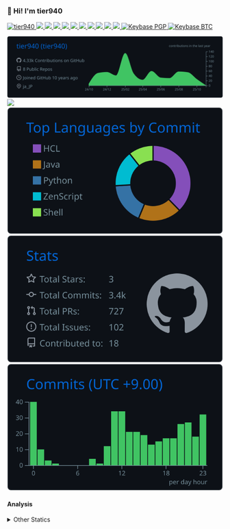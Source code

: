 ### 👋 Hi! I'm tier940

<p align="left"> 
  <a href="https://github.com/tier940/tier940/">
    <img src="https://komarev.com/ghpvc/?username=tier940" alt="tier940" />
  </a>
  <a href="http://twitter.com/tier940">
    <img height="20" src="https://img.shields.io/twitter/follow/tier940?label=Twitter&logo=twitter&style=flat" />
  </a>
  <a href="https://github.com/tier940">
    <img height="20" src="https://img.shields.io/github/followers/tier940?label=follow&logo=github&style=flat" />
  </a>
  <a href="https://www.reddit.com/user/tier940">
    <img height="20" src="https://img.shields.io/reddit/user-karma/combined/tier940?label=Reddit&logo=reddit&style=flat" />
  </a>
  <a href="https://stackoverflow.com/users/17317833/tier940">
    <img height="20" src="https://img.shields.io/stackexchange/stackoverflow/r/17317833?label=StackOverflow&logo=stack-overflow&style=flat" />
  </a>
  <a href="https://zenn.dev/tier940">
    <img height="20" src="https://zenn.badge.nikaera.com/s/tier940/likes" />
  </a>
  <a href="https://zenn.dev/tier940">
    <img height="20" src="https://zenn.badge.nikaera.com/s/tier940/followers" />
  </a>
  <a href="https://zenn.dev/tier940">
    <img height="20" src="https://zenn.badge.nikaera.com/s/tier940/articles" />
  </a>
  <a href="http://qiita.com/tier940">
    <img height="20" src="https://qiita-badge.apiapi.app/s/tier940/posts.svg" />
  </a>
  <a href="http://qiita.com/tier940">
    <img height="20" src="https://qiita-badge.apiapi.app/s/tier940/contributions.svg" />
  </a>
  <a href="https://github.com/tier940/tier940/">
    <img height="20" src="https://github.com/tier940/tier940/actions/workflows/main.yml/badge.svg" />
  </a>
  <a href="https://keybase.io/tier940">
    <img alt="Keybase PGP" src="https://img.shields.io/keybase/pgp/tier940">
  </a>
  <a href="https://keybase.io/tier940">
    <img alt="Keybase BTC" src="https://img.shields.io/keybase/btc/tier940">
  </a>
</p>

[![](https://raw.githubusercontent.com/tier940/tier940/main/profile-summary-card-output/github_dark/0-profile-details.svg)](https://github.com/vn7n24fzkq/github-profile-summary-cards)
[![](https://raw.githubusercontent.com/tier940/tier940/main/profile-summary-card-output/github_dark/1-repos-per-language.svg)](https://github.com/vn7n24fzkq/github-profile-summary-cards) [![](https://raw.githubusercontent.com/tier940/tier940/main/profile-summary-card-output/github_dark/2-most-commit-language.svg)](https://github.com/vn7n24fzkq/github-profile-summary-cards)
[![](https://raw.githubusercontent.com/tier940/tier940/main/profile-summary-card-output/github_dark/3-stats.svg)](https://github.com/vn7n24fzkq/github-profile-summary-cards) [![](https://raw.githubusercontent.com/tier940/tier940/main/profile-summary-card-output/github_dark/4-productive-time.svg)](https://github.com/vn7n24fzkq/github-profile-summary-cards)


#### Analysis
<!-- <img height="150" src="https://github.com/tier940/tier940/blob/master/images/stat.svg" alt="Alternative Text"/> -->

<details>
  <summary>Other Statics</summary>
  <!--START_SECTION:waka-->
![Code Time](http://img.shields.io/badge/Code%20Time-3%2C942%20hrs%2022%20mins-blue)

**🐱 My GitHub Data** 

> 📦 30.7 kB Used in GitHub's Storage 
 > 
> 💼 Opted to Hire
 > 
> 📜 11 Public Repositories 
 > 
> 🔑 3 Private Repositories 
 > 
**I'm an Early 🐤** 

```text
🌞 Morning                74 commits          ███████░░░░░░░░░░░░░░░░░░   29.48 % 
🌆 Daytime                65 commits          ██████░░░░░░░░░░░░░░░░░░░   25.90 % 
🌃 Evening                83 commits          ████████░░░░░░░░░░░░░░░░░   33.07 % 
🌙 Night                  29 commits          ███░░░░░░░░░░░░░░░░░░░░░░   11.55 % 
```
📅 **I'm Most Productive on Sunday** 

```text
Monday                   16 commits          ██░░░░░░░░░░░░░░░░░░░░░░░   06.37 % 
Tuesday                  37 commits          ████░░░░░░░░░░░░░░░░░░░░░   14.74 % 
Wednesday                27 commits          ███░░░░░░░░░░░░░░░░░░░░░░   10.76 % 
Thursday                 18 commits          ██░░░░░░░░░░░░░░░░░░░░░░░   07.17 % 
Friday                   50 commits          █████░░░░░░░░░░░░░░░░░░░░   19.92 % 
Saturday                 44 commits          ████░░░░░░░░░░░░░░░░░░░░░   17.53 % 
Sunday                   59 commits          ██████░░░░░░░░░░░░░░░░░░░   23.51 % 
```


📊 **This Week I Spent My Time On** 

```text
🕑︎ Time Zone: Asia/Tokyo

💬 Programming Languages: 
Other                    29 hrs 57 mins      █████████████████████░░░░   83.51 % 
Java                     3 hrs 34 mins       ██░░░░░░░░░░░░░░░░░░░░░░░   09.99 % 
JSON                     53 mins             █░░░░░░░░░░░░░░░░░░░░░░░░   02.51 % 
Python                   19 mins             ░░░░░░░░░░░░░░░░░░░░░░░░░   00.90 % 
Markdown                 15 mins             ░░░░░░░░░░░░░░░░░░░░░░░░░   00.74 % 

🔥 Editors: 
Edge                     29 hrs 11 mins      ████████████████████░░░░░   81.38 % 
Intellijidea             4 hrs 5 mins        ███░░░░░░░░░░░░░░░░░░░░░░   11.42 % 
VS Code                  2 hrs 13 mins       ██░░░░░░░░░░░░░░░░░░░░░░░   06.18 % 
Chrome                   22 mins             ░░░░░░░░░░░░░░░░░░░░░░░░░   01.02 % 

💻 Operating System: 
Linux                    35 hrs 30 mins      █████████████████████████   98.98 % 
Unknown OS               22 mins             ░░░░░░░░░░░░░░░░░░░░░░░░░   01.02 % 
```

**I Mostly Code in Java** 

```text
Java                     14 repos            ████████████░░░░░░░░░░░░░   48.28 % 
HTML                     2 repos             ██░░░░░░░░░░░░░░░░░░░░░░░   06.90 % 
ZenScript                2 repos             ██░░░░░░░░░░░░░░░░░░░░░░░   06.90 % 
Python                   1 repo              █░░░░░░░░░░░░░░░░░░░░░░░░   03.45 % 
Dockerfile               1 repo              █░░░░░░░░░░░░░░░░░░░░░░░░   03.45 % 
```



**Timeline**

![Lines of Code chart](https://raw.githubusercontent.com/tier940/tier940/main/assets/bar_graph.png)


 Last Updated on 06/06/2024 01:23:46 UTC
<!--END_SECTION:waka-->
</details>
